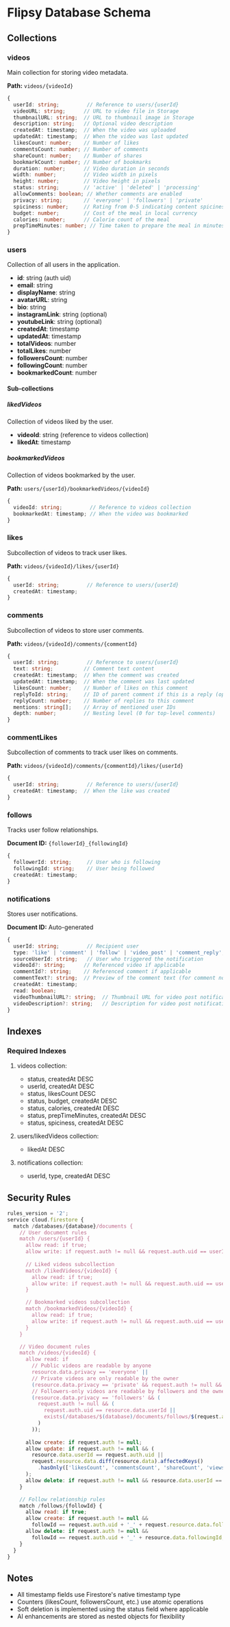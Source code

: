 # Flipsy Database Schema

## Collections

### videos
Main collection for storing video metadata.

**Path:** `videos/{videoId}`
```typescript
{
  userId: string;         // Reference to users/{userId}
  videoURL: string;      // URL to video file in Storage
  thumbnailURL: string;  // URL to thumbnail image in Storage
  description: string;   // Optional video description
  createdAt: timestamp;  // When the video was uploaded
  updatedAt: timestamp;  // When the video was last updated
  likesCount: number;    // Number of likes
  commentsCount: number; // Number of comments
  shareCount: number;    // Number of shares
  bookmarkCount: number; // Number of bookmarks
  duration: number;      // Video duration in seconds
  width: number;         // Video width in pixels
  height: number;        // Video height in pixels
  status: string;        // 'active' | 'deleted' | 'processing'
  allowComments: boolean; // Whether comments are enabled
  privacy: string;       // 'everyone' | 'followers' | 'private'
  spiciness: number;     // Rating from 0-5 indicating content spiciness (0 = not spicy)
  budget: number;        // Cost of the meal in local currency
  calories: number;      // Calorie count of the meal
  prepTimeMinutes: number; // Time taken to prepare the meal in minutes
}
```

### users
Collection of all users in the application.

- **id**: string (auth uid)
- **email**: string
- **displayName**: string
- **avatarURL**: string
- **bio**: string
- **instagramLink**: string (optional)
- **youtubeLink**: string (optional)
- **createdAt**: timestamp
- **updatedAt**: timestamp
- **totalVideos**: number
- **totalLikes**: number
- **followersCount**: number
- **followingCount**: number
- **bookmarkedCount**: number

#### Sub-collections

##### likedVideos
Collection of videos liked by the user.

- **videoId**: string (reference to videos collection)
- **likedAt**: timestamp

##### bookmarkedVideos
Collection of videos bookmarked by the user.

**Path:** `users/{userId}/bookmarkedVideos/{videoId}`
```typescript
{
  videoId: string;         // Reference to videos collection
  bookmarkedAt: timestamp; // When the video was bookmarked
}
```

### likes
Subcollection of videos to track user likes.

**Path:** `videos/{videoId}/likes/{userId}`
```typescript
{
  userId: string;         // Reference to users/{userId}
  createdAt: timestamp;
}
```

### comments
Subcollection of videos to store user comments.

**Path:** `videos/{videoId}/comments/{commentId}`
```typescript
{
  userId: string;         // Reference to users/{userId}
  text: string;          // Comment text content
  createdAt: timestamp;  // When the comment was created
  updatedAt: timestamp;  // When the comment was last updated
  likesCount: number;    // Number of likes on this comment
  replyToId: string;     // ID of parent comment if this is a reply (optional)
  replyCount: number;    // Number of replies to this comment
  mentions: string[];    // Array of mentioned user IDs
  depth: number;         // Nesting level (0 for top-level comments)
}
```

### commentLikes
Subcollection of comments to track user likes on comments.

**Path:** `videos/{videoId}/comments/{commentId}/likes/{userId}`
```typescript
{
  userId: string;         // Reference to users/{userId}
  createdAt: timestamp;  // When the like was created
}
```

### follows
Tracks user follow relationships.

**Document ID:** `{followerId}_{followingId}`
```typescript
{
  followerId: string;     // User who is following
  followingId: string;    // User being followed
  createdAt: timestamp;
}
```

### notifications
Stores user notifications.

**Document ID:** Auto-generated
```typescript
{
  userId: string;         // Recipient user
  type: 'like' | 'comment' | 'follow' | 'video_post' | 'comment_reply';  // Type of notification
  sourceUserId: string;   // User who triggered the notification
  videoId?: string;      // Referenced video if applicable
  commentId?: string;    // Referenced comment if applicable
  commentText?: string;  // Preview of the comment text (for comment notifications)
  createdAt: timestamp;
  read: boolean;
  videoThumbnailURL?: string;  // Thumbnail URL for video post notifications
  videoDescription?: string;   // Description for video post notifications
}
```

## Indexes

### Required Indexes

1. videos collection:
   - status, createdAt DESC
   - userId, createdAt DESC
   - status, likesCount DESC
   - status, budget, createdAt DESC
   - status, calories, createdAt DESC
   - status, prepTimeMinutes, createdAt DESC
   - status, spiciness, createdAt DESC

2. users/likedVideos collection:
   - likedAt DESC

3. notifications collection:
   - userId, type, createdAt DESC

## Security Rules

```javascript
rules_version = '2';
service cloud.firestore {
  match /databases/{database}/documents {
    // User document rules
    match /users/{userId} {
      allow read: if true;
      allow write: if request.auth != null && request.auth.uid == userId;
      
      // Liked videos subcollection
      match /likedVideos/{videoId} {
        allow read: if true;
        allow write: if request.auth != null && request.auth.uid == userId;
      }

      // Bookmarked videos subcollection
      match /bookmarkedVideos/{videoId} {
        allow read: if true;
        allow write: if request.auth != null && request.auth.uid == userId;
      }
    }

    // Video document rules
    match /videos/{videoId} {
      allow read: if 
        // Public videos are readable by anyone
        resource.data.privacy == 'everyone' ||
        // Private videos are only readable by the owner
        (resource.data.privacy == 'private' && request.auth != null && request.auth.uid == resource.data.userId) ||
        // Followers-only videos are readable by followers and the owner
        (resource.data.privacy == 'followers' && (
          request.auth != null && (
            request.auth.uid == resource.data.userId ||
            exists(/databases/$(database)/documents/follows/$(request.auth.uid + '_' + resource.data.userId))
          )
        ));
      
      allow create: if request.auth != null;
      allow update: if request.auth != null && (
        resource.data.userId == request.auth.uid ||
        request.resource.data.diff(resource.data).affectedKeys()
          .hasOnly(['likesCount', 'commentsCount', 'shareCount', 'views'])
      );
      allow delete: if request.auth != null && resource.data.userId == request.auth.uid;
    }

    // Follow relationship rules
    match /follows/{followId} {
      allow read: if true;
      allow create: if request.auth != null && 
        followId == request.auth.uid + '_' + request.resource.data.followingId;
      allow delete: if request.auth != null && 
        followId == request.auth.uid + '_' + resource.data.followingId;
    }
  }
}
```

## Notes

- All timestamp fields use Firestore's native timestamp type
- Counters (likesCount, followersCount, etc.) use atomic operations
- Soft deletion is implemented using the status field where applicable
- AI enhancements are stored as nested objects for flexibility



